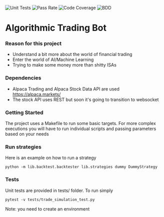 ![Unit Tests](https://bitbucket.org/gr4ce/algo-trading/downloads/unit_test_count.svg)
![Pass Rate](https://bitbucket.org/gr4ce/algo-trading/downloads/pass_rate.svg)
![Code Coverage](https://bitbucket.org/gr4ce/algo-trading/downloads/code_coverage.svg)
![BDD](https://bitbucket.org/gr4ce/algo-trading/downloads/bdd_pass_rate.svg)

# Algorithmic Trading Bot #

### Reason for this project ###

* Understand a bit more about the world of financial trading
* Enter the world of AI/Machine Learning
* Trying to make some money more than shitty ISAs

### Dependencies ###

* Alpaca Trading and Alpaca Stock Data API are used https://alpaca.markets/
* The stock API uses REST but soon it's going to transition to websocket

### Getting Started ###

The project uses a Makefile to run some basic targets. For more complex executions you will
have to run individual scripts and passing parameters based on your needs

### Run strategies ###

Here is an example on how to run a strategy 
```
python -m lib.backtest.backtester lib.strategies dummy DummyStrategy
```

### Tests ###

Unit tests are provided in tests/ folder. To run simply 
```
pytest -v tests/trade_simulation_test.py
```
Note: you need to create an environment
